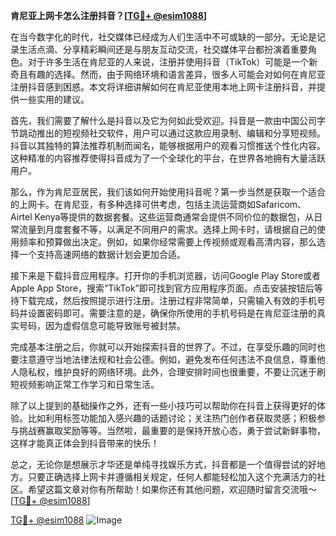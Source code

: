 **肯尼亚上网卡怎么注册抖音？[[TG💪+ @esim1088](https://t.me/s/esim1088)]**

在当今数字化的时代，社交媒体已经成为人们生活中不可或缺的一部分。无论是记录生活点滴、分享精彩瞬间还是与朋友互动交流，社交媒体平台都扮演着重要角色。对于许多生活在肯尼亚的人来说，注册并使用抖音（TikTok）可能是一个新奇且有趣的选择。然而，由于网络环境和语言差异，很多人可能会对如何在肯尼亚注册抖音感到困惑。本文将详细讲解如何在肯尼亚使用本地上网卡注册抖音，并提供一些实用的建议。

首先，我们需要了解什么是抖音以及它为何如此受欢迎。抖音是一款由中国公司字节跳动推出的短视频社交软件，用户可以通过这款应用录制、编辑和分享短视频。抖音以其独特的算法推荐机制而闻名，能够根据用户的观看习惯推送个性化内容。这种精准的内容推荐使得抖音成为了一个全球化的平台，在世界各地拥有大量活跃用户。

那么，作为肯尼亚居民，我们该如何开始使用抖音呢？第一步当然是获取一个适合的上网卡。在肯尼亚，有多种选择可供考虑，包括主流运营商如Safaricom、Airtel Kenya等提供的数据套餐。这些运营商通常会提供不同价位的数据包，从日常流量到月度套餐不等，以满足不同用户的需求。选择上网卡时，请根据自己的使用频率和预算做出决定。例如，如果你经常需要上传视频或观看高清内容，那么选择一个支持高速网络的数据计划会更加合适。

接下来是下载抖音应用程序。打开你的手机浏览器，访问Google Play Store或者Apple App Store，搜索“TikTok”即可找到官方应用程序页面。点击安装按钮后等待下载完成，然后按照提示进行注册。注册过程非常简单，只需输入有效的手机号码并设置密码即可。需要注意的是，确保你所使用的手机号码是在肯尼亚注册的真实号码，因为虚假信息可能导致账号被封禁。

完成基本注册之后，你就可以开始探索抖音的世界了。不过，在享受乐趣的同时也要注意遵守当地法律法规和社会公德。例如，避免发布任何违法不良信息，尊重他人隐私权，维护良好的网络环境。此外，合理安排时间也很重要，不要让沉迷于刷短视频影响正常工作学习和日常生活。

除了以上提到的基础操作之外，还有一些小技巧可以帮助你在抖音上获得更好的体验。比如利用标签功能加入感兴趣的话题讨论；关注热门创作者获取灵感；积极参与挑战赛赢取奖励等等。当然啦，最重要的是保持开放心态，勇于尝试新鲜事物，这样才能真正体会到抖音带来的快乐！

总之，无论你是想展示才华还是单纯寻找娱乐方式，抖音都是一个值得尝试的好地方。只要正确选择上网卡并遵循相关规定，任何人都能轻松加入这个充满活力的社区。希望这篇文章对你有所帮助！如果你还有其他问题，欢迎随时留言交流哦～ [[TG💪+ @esim1088](https://t.me/s/esim1088)]

[TG💪+ @esim1088](https://t.me/s/esim1088) ![Image](https://i.postimg.cc/4NQfJmqS/Snipaste-2025-05-13-00-14-12.png)